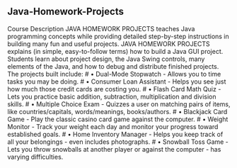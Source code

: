 ## Java-Homework-Projects
  Course Description JAVA HOMEWORK PROJECTS teaches Java
  programming concepts while providing detailed step-by-step instructions in
  building many fun and useful projects. JAVA HOMEWORK PROJECTS
  explains (in simple, easy-to-follow terms) how to build a Java GUI project.
  Students learn about project design, the Java Swing controls, many elements of
  the Java, and how to debug and distribute finished projects. The projects built
  include:
      # • Dual-Mode Stopwatch - Allows you to time tasks you may be doing.
      # • Consumer Loan Assistant - Helps you see just how much those credit cards are costing you.
      # • Flash Card Math Quiz - Lets you practice basic addition, subtraction, multiplication and division skills.
      # • Multiple Choice Exam - Quizzes a user on matching pairs of items, like countries/capitals, words/meanings, books/authors.
      # • Blackjack Card Game - Play the classic casino card game against the computer.
      # • Weight Monitor - Track your weight each day and monitor your progress toward established goals.
      # • Home Inventory Manager - Helps you keep track of all your belongings - even includes photographs.
      # • Snowball Toss Game - Lets you throw snowballs at another player or against the computer - has varying difficulties.

